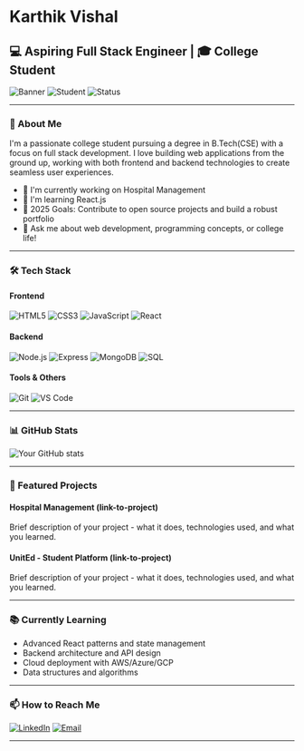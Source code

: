 # Karthik Vishal

## 💻 Aspiring Full Stack Engineer | 🎓 College Student

![Banner](https://img.shields.io/badge/Full%20Stack-Developer-blue)
![Student](https://img.shields.io/badge/College-Student-orange)
![Status](https://img.shields.io/badge/Status-Learning%20&%20Building-brightgreen)

---

### 🚀 About Me

I'm a passionate college student pursuing a degree in B.Tech(CSE) with a focus on full stack development. I love building web applications from the ground up, working with both frontend and backend technologies to create seamless user experiences.

- 🔭 I'm currently working on Hospital Management
- 🌱 I'm learning React.js
- 🎯 2025 Goals: Contribute to open source projects and build a robust portfolio
- 💬 Ask me about web development, programming concepts, or college life!

---

### 🛠️ Tech Stack

#### Frontend
![HTML5](https://img.shields.io/badge/-HTML5-E34F26?style=flat&logo=html5&logoColor=white)
![CSS3](https://img.shields.io/badge/-CSS3-1572B6?style=flat&logo=css3)
![JavaScript](https://img.shields.io/badge/-JavaScript-F7DF1E?style=flat&logo=javascript&logoColor=black)
![React](https://img.shields.io/badge/-React-61DAFB?style=flat&logo=react&logoColor=black)

#### Backend
![Node.js](https://img.shields.io/badge/-Node.js-339933?style=flat&logo=node.js&logoColor=white)
![Express](https://img.shields.io/badge/-Express-000000?style=flat&logo=express)
![MongoDB](https://img.shields.io/badge/-MongoDB-47A248?style=flat&logo=mongodb&logoColor=white)
![SQL](https://img.shields.io/badge/-SQL-4479A1?style=flat&logo=mysql&logoColor=white)

#### Tools & Others
![Git](https://img.shields.io/badge/-Git-F05032?style=flat&logo=git&logoColor=white)
![VS Code](https://img.shields.io/badge/-VS%20Code-007ACC?style=flat&logo=visual-studio-code)


---

### 📊 GitHub Stats

![Your GitHub stats](https://github-readme-stats.vercel.app/api?username=karthikvishal-s&show_icons=true&theme=tokyonight)

---

### 🌟 Featured Projects

#### Hospital Management (link-to-project)
Brief description of your project - what it does, technologies used, and what you learned.

#### UnitEd - Student Platform (link-to-project)
Brief description of your project - what it does, technologies used, and what you learned.



---

### 📚 Currently Learning

- Advanced React patterns and state management
- Backend architecture and API design
- Cloud deployment with AWS/Azure/GCP
- Data structures and algorithms

---

### 📫 How to Reach Me

[![LinkedIn](https://img.shields.io/badge/LinkedIn-0077B5?style=for-the-badge&logo=linkedin&logoColor=white)](your-linkedin-url)
[![Email](https://img.shields.io/badge/Email-D14836?style=for-the-badge&logo=gmail&logoColor=white)](mailto:your-email@example.com)


---

